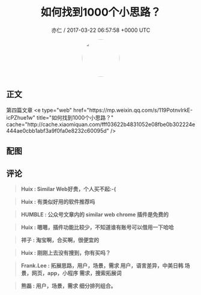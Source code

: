 <h1 align="center">如何找到1000个小思路？</h1>
<p align="center">
    <a>亦仁 / 2017-03-22 06:57:58 &#43;0000 UTC</a>
</p>

<div align="center">
    <img src="https://images.zsxq.com/Fn3NQqCN8nuGF86yZPXSbEsl0mb3?e=1590940799&amp;token=kIxbL07-8jAj8w1n4s9zv64FuZZNEATmlU_Vm6zD:pfbNc8W3hS0oYG_hyXXh_rHMHuc=" width="100" height="100" style="border:1px solid;border-radius:50%; color:#ffffff"/>
</div>

## 正文

<div>
第四篇文章
&lt;e type=&#34;web&#34; href=&#34;https://mp.weixin.qq.com/s/119PotnvIrkE-icPZhue1w&#34; title=&#34;如何找到1000个小思路？&#34; cache=&#34;http://cache.xiaomiquan.com/fff03622b4831052e08fbe0b302224e444ae0cbb1abf3a9f0fa0e8232c60095d&#34; /&gt;
</div>

## 配图
<div class="image" align="center">

</div>

## 评论

<div align="left">
<div>

<blockquote >
<span> <strong>Huix : Similar Web好贵，个人买不起:-( </strong></span>
</blockquote>

<blockquote >
<span> <strong>Huix : 有类似好用的软件推荐吗 </strong></span>
</blockquote>

<blockquote >
<span> <strong>HUMBLE : 公众号文章内的 similar web chrome 插件是免费的 </strong></span>
</blockquote>

<blockquote >
<span> <strong>Huix : 嗯嗯，插件功能比较少，不知道谁有账号可以借用一下哈哈 </strong></span>
</blockquote>

<blockquote >
<span> <strong>祥子 : 淘宝啊，合买啊，很便宜的 </strong></span>
</blockquote>

<blockquote >
<span> <strong>Huix : 刚刚上去没有搜到，你有买吗？ </strong></span>
</blockquote>

<blockquote >
<span> <strong>Frank.Lee : 拓展思路，用户，场景，需求
用户，语言差异，中美日韩
场景，网页，app，小程序
需求，搜索拓展词 </strong></span>
</blockquote>

<blockquote >
<span> <strong>熊磊 : 用户，场景，需求
细分排列组合。 </strong></span>
</blockquote>

</div>
</div>